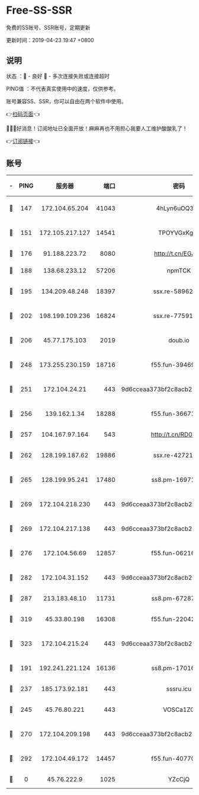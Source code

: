 # Free-SS-SSR

免费的SS账号、SSR账号，定期更新

更新时间：2019-04-23 19:47 +0800

## 说明

状态     ：🙂 - 良好 🙁 - 多次连接失败或连接超时

PING值   ：不代表真实使用中的速度，仅供参考。

账号兼容SS、SSR，你可以自由在两个软件中使用。

👉[扫码页面](https://liesauer.github.io/Free-SS-SSR/)👈

🎉🎉🎉好消息！订阅地址已全面开放！麻麻再也不用担心我要人工维护酸酸乳了！

👉[订阅链接](https://www.liesauer.net/yogurt/subscribe?ACCESS_TOKEN=DAYxR3mMaZAsaqUb)👈

## 账号

|-|PING|服务器|端口|密码|加密方式|区域|
|:----:|:----:|:-----:|-----:|:----:|:----:|:----:|
|🙂|147|172.104.65.204|41043|4hLyn6uOQ3hU|aes-256-cfb|JP|
|🙂|151|172.105.217.127|14541|TPOYVGxKglpi|aes-256-cfb|JP|
|🙂|176|91.188.223.72|8080|http://t.cn/EGJIyrl|rc4-md5|RU|
|🙂|188|138.68.233.12|57206|npmTCK|rc4-md5|US|
|🙂|195|134.209.48.248|18397|ssx.re-58962936|aes-256-cfb|US|
|🙂|202|198.199.109.236|16824|ssx.re-77591360|aes-256-cfb|US|
|🙂|206|45.77.175.103|2019|doub.io|aes-128-ctr|SG|
|🙂|248|173.255.230.159|18716|f55.fun-39469519|aes-256-cfb|US|
|🙂|251|172.104.24.21|443|9d6cceaa373bf2c8acb22e60b6a58be6|aes-256-cfb|US|
|🙂|256|139.162.1.34|18288|f55.fun-36671353|aes-256-cfb|SG|
|🙂|257|104.167.97.164|543|http://t.cn/RD0D7sx|rc4-md5|CA|
|🙂|262|128.199.187.62|19886|ssx.re-42721039|aes-256-cfb|SG|
|🙂|265|128.199.95.241|17480|ss8.pm-16971643|aes-256-cfb|SG|
|🙂|269|172.104.218.230|443|9d6cceaa373bf2c8acb22e60b6a58be6|aes-256-cfb|US|
|🙂|269|172.104.217.138|443|9d6cceaa373bf2c8acb22e60b6a58be6|aes-256-cfb|US|
|🙂|276|172.104.56.69|12857|f55.fun-06216036|aes-256-cfb|SG|
|🙂|282|172.104.31.152|443|9d6cceaa373bf2c8acb22e60b6a58be6|aes-256-cfb|US|
|🙂|287|213.183.48.10|11731|ss8.pm-67287646|rc4-md5|RU|
|🙂|319|45.33.80.198|16308|f55.fun-22042256|aes-256-cfb|US|
|🙂|323|172.104.215.24|443|9d6cceaa373bf2c8acb22e60b6a58be6|aes-256-cfb|US|
|🙂|191|192.241.221.124|16136|ss8.pm-17016090|aes-256-cfb|US|
|🙂|237|185.173.92.181|443|sssru.icu|rc4-md5|RU|
|🙂|245|45.76.80.221|443|VOSCa1ZG|aes-256-cfb|DE|
|🙂|270|172.104.209.198|443|9d6cceaa373bf2c8acb22e60b6a58be6|aes-256-cfb|US|
|🙂|292|172.104.49.172|14457|f55.fun-40770290|aes-256-cfb|SG|
|🙁|0|45.76.222.9|1025|YZcCjQ|rc4-md5|JP|
